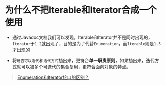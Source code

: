 # 为什么不把Iterable和Iterator合成一个使用

- 通过Javadoc文档我们可以发现，Iterable和Iterator并不是同时出现的，`Iterator`于`1.2`就出现了，目的是为了代替`Enumeration`，而`Iterable`则是`1.5`才出现的

- 将`是否可以迭代`和`迭代方式`抽出来，更符合**单一职责原则**，如果抽出来，迭代方式就可以被多个可迭代的集合复用，更符合面向对象的特点。

> [Enumeration和Iterator接口的区别？](./Enumeration和Iterator接口的区别？.md)